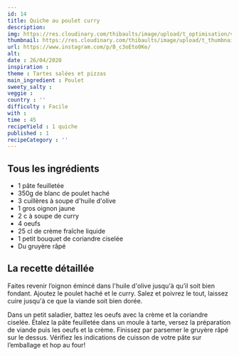 ```yaml
---
id: 14
title: Quiche au poulet curry
description: 
img: https://res.cloudinary.com/thibaults/image/upload/t_optimisation/v1600523202/Recipes/20200426_quiche_poulet_curry.jpg
thumbnail: https://res.cloudinary.com/thibaults/image/upload/t_thumbnail_josie/v1600523202/Recipes/20200426_quiche_poulet_curry.jpg
url: https://www.instagram.com/p/B_c3oEto0Ke/
alt: 
date : 26/04/2020
inspiration :
theme : Tartes salées et pizzas
main_ingredient : Poulet
sweety_salty : 
veggie : 
country : ''
difficulty : Facile
with : 
time : 45
recipeYield : 1 quiche
published : 1
recipeCategory : ''
---
```


## Tous les ingrédients
- 1 pâte feuilletée
- 350g de blanc de poulet haché
- 3 cuillères à soupe d'huile d'olive
- 1 gros oignon jaune
- 2 c à soupe de curry
- 4 oeufs
- 25 cl de crème fraîche liquide
- 1 petit bouquet de coriandre ciselée
- Du gruyère râpé

## La recette détaillée
Faites revenir l’oignon émincé dans l'huile d'olive jusqu'à qu’il soit bien fondant. Ajoutez le poulet haché et le curry. Salez et poivrez le tout, laissez cuire jusqu'à ce que la viande soit bien dorée.

Dans un petit saladier, battez les oeufs avec la crème et la coriandre ciselée. Étalez la pâte feuilletée dans un moule à tarte, versez la préparation de viande puis les oeufs et la crème. Finissez par parsemer le gruyère râpé sur le dessus. Vérifiez les indications de cuisson de votre pâte sur l’emballage et hop au four!